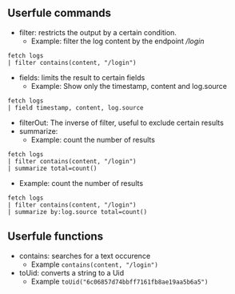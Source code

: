 ## Userfule commands
- filter: restricts the output by a certain condition. 
    - Example: filter the log content by the endpoint */login*
``` 
fetch logs
| filter contains(content, "/login")
```
- fields: limits the result to certain fields
  - Example: Show only the timestamp, content and log.source
``` 
fetch logs
| field timestamp, content, log.source
```
- filterOut: The inverse of filter, useful to exclude certain results
- summarize: 
  - Example: count the number of results
``` 
fetch logs
| filter contains(content, "/login")
| summarize total=count()
``` 
  - Example: count the number of results
``` 
fetch logs
| filter contains(content, "/login")
| summarize by:log.source total=count()
``` 

## Userfule functions
- contains: searches for a text occurence
  - Example `contains(content, "/login")`
- toUid: converts a string to a Uid
  - Example `toUid("6c06857d74bbff7161fb8ae19aa5b6a5")`
